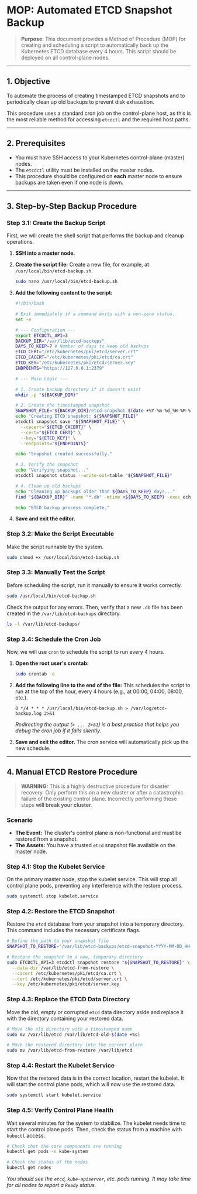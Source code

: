 # MOP: Automated ETCD Snapshot Backup

> **Purpose**: This document provides a Method of Procedure (MOP) for creating and scheduling a script to automatically back up the Kubernetes ETCD database every 4 hours. This script should be deployed on all control-plane nodes.

---

## 1. Objective

To automate the process of creating timestamped ETCD snapshots and to periodically clean up old backups to prevent disk exhaustion.

This procedure uses a standard cron job on the control-plane host, as this is the most reliable method for accessing `etcdctl` and the required host paths.

---

## 2. Prerequisites

*   You must have SSH access to your Kubernetes control-plane (master) nodes.
*   The `etcdctl` utility must be installed on the master nodes.
*   This procedure should be configured on **each** master node to ensure backups are taken even if one node is down.

---

## 3. Step-by-Step Backup Procedure

### Step 3.1: Create the Backup Script

First, we will create the shell script that performs the backup and cleanup operations.

1.  **SSH into a master node.**

2.  **Create the script file:**
    Create a new file, for example, at `/usr/local/bin/etcd-backup.sh`.

    ```bash
    sudo nano /usr/local/bin/etcd-backup.sh
    ```

3.  **Add the following content to the script:**

    ```sh
    #!/bin/bash

    # Exit immediately if a command exits with a non-zero status.
    set -e

    # --- Configuration ---
    export ETCDCTL_API=3
    BACKUP_DIR="/var/lib/etcd-backups"
    DAYS_TO_KEEP=7 # Number of days to keep old backups
    ETCD_CERT="/etc/kubernetes/pki/etcd/server.crt"
    ETCD_CACERT="/etc/kubernetes/pki/etcd/ca.crt"
    ETCD_KEY="/etc/kubernetes/pki/etcd/server.key"
    ENDPOINTS="https://127.0.0.1:2379"

    # --- Main Logic ---

    # 1. Create backup directory if it doesn't exist
    mkdir -p "${BACKUP_DIR}"

    # 2. Create the timestamped snapshot
    SNAPSHOT_FILE="${BACKUP_DIR}/etcd-snapshot-$(date +%Y-%m-%d_%H-%M-%S).db"
    echo "Creating ETCD snapshot: ${SNAPSHOT_FILE}"
    etcdctl snapshot save "${SNAPSHOT_FILE}" \
      --cacert="${ETCD_CACERT}" \
      --cert="${ETCD_CERT}" \
      --key="${ETCD_KEY}" \
      --endpoints="${ENDPOINTS}"

    echo "Snapshot created successfully."

    # 3. Verify the snapshot
    echo "Verifying snapshot..."
    etcdctl snapshot status --write-out=table "${SNAPSHOT_FILE}"

    # 4. Clean up old backups
    echo "Cleaning up backups older than ${DAYS_TO_KEEP} days..."
    find "${BACKUP_DIR}" -name "*.db" -mtime +${DAYS_TO_KEEP} -exec echo "Deleting: {}" \; -exec rm {} \;

    echo "ETCD backup process complete."
    ```

4.  **Save and exit the editor.**

### Step 3.2: Make the Script Executable

Make the script runnable by the system.

```bash
sudo chmod +x /usr/local/bin/etcd-backup.sh
```

### Step 3.3: Manually Test the Script

Before scheduling the script, run it manually to ensure it works correctly.

```bash
sudo /usr/local/bin/etcd-backup.sh
```

Check the output for any errors. Then, verify that a new `.db` file has been created in the `/var/lib/etcd-backups` directory.

```bash
ls -l /var/lib/etcd-backups/
```

### Step 3.4: Schedule the Cron Job

Now, we will use `cron` to schedule the script to run every 4 hours.

1.  **Open the root user's crontab:**

    ```bash
    sudo crontab -e
    ```

2.  **Add the following line to the end of the file:**
    This schedules the script to run at the top of the hour, every 4 hours (e.g., at 00:00, 04:00, 08:00, etc.).

    ```
    0 */4 * * * /usr/local/bin/etcd-backup.sh > /var/log/etcd-backup.log 2>&1
    ```
    *Redirecting the output (`> ... 2>&1`) is a best practice that helps you debug the cron job if it fails silently.*

3.  **Save and exit the editor.** The cron service will automatically pick up the new schedule.

---

## 4. Manual ETCD Restore Procedure

> **WARNING:** This is a highly destructive procedure for disaster recovery. Only perform this on a new cluster or after a catastrophic failure of the existing control plane. Incorrectly performing these steps **will break your cluster**.

### Scenario

*   **The Event:** The cluster's control plane is non-functional and must be restored from a snapshot.
*   **The Assets:** You have a trusted `etcd` snapshot file available on the master node.

### Step 4.1: Stop the Kubelet Service

On the primary master node, stop the kubelet service. This will stop all control plane pods, preventing any interference with the restore process.

```bash
sudo systemctl stop kubelet.service
```

### Step 4.2: Restore the ETCD Snapshot

Restore the `etcd` database from your snapshot into a temporary directory. This command includes the necessary certificate flags.

```bash
# Define the path to your snapshot file
SNAPSHOT_TO_RESTORE="/var/lib/etcd-backups/etcd-snapshot-YYYY-MM-DD_HH-MM-SS.db"

# Restore the snapshot to a new, temporary directory
sudo ETCDCTL_API=3 etcdctl snapshot restore "${SNAPSHOT_TO_RESTORE}" \
  --data-dir /var/lib/etcd-from-restore \
  --cacert /etc/kubernetes/pki/etcd/ca.crt \
  --cert /etc/kubernetes/pki/etcd/server.crt \
  --key /etc/kubernetes/pki/etcd/server.key
```

### Step 4.3: Replace the ETCD Data Directory

Move the old, empty or corrupted `etcd` data directory aside and replace it with the directory containing your restored data.

```bash
# Move the old directory with a timestamped name
sudo mv /var/lib/etcd /var/lib/etcd-old-$(date +%s)

# Move the restored directory into the correct place
sudo mv /var/lib/etcd-from-restore /var/lib/etcd
```

### Step 4.4: Restart the Kubelet Service

Now that the restored data is in the correct location, restart the kubelet. It will start the control plane pods, which will now use the restored data.

```bash
sudo systemctl start kubelet.service
```

### Step 4.5: Verify Control Plane Health

Wait several minutes for the system to stabilize. The kubelet needs time to start the control plane pods. Then, check the status from a machine with `kubectl` access.

```bash
# Check that the core components are running
kubectl get pods -n kube-system

# Check the status of the nodes
kubectl get nodes
```
*You should see the `etcd`, `kube-apiserver`, etc. pods running. It may take time for all nodes to report a `Ready` status.*
